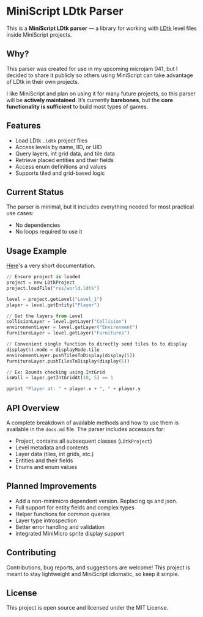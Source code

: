 
# MiniScript LDtk Parser

This is a **MiniScript LDtk parser** — a library for working with [LDtk](https://ldtk.io) level files inside MiniScript projects.

## Why?

This parser was created for use in my upcoming microjam 041, but I decided to share it publicly so others using MiniScript can take advantage of LDtk in their own projects.

I like MiniScript and plan on using it for many future projects, so this parser will be **actively maintained**. It’s currently **barebones**, but the **core functionality is sufficient** to build most types of games.

## Features

- Load LDtk `.ldtk` project files
- Access levels by name, IID, or UID
- Query layers, int grid data, and tile data
- Retrieve placed entities and their fields
- Access enum definitions and values
- Supports tiled and grid-based logic

## Current Status

The parser is minimal, but it includes everything needed for most practical use cases:

- No dependencies
- No loops required to use it

## Usage Example

[Here](https://github.com/pixelsane/mini-ldtk/blob/main/docs.md)'s a very short documentation.

```python
// Ensure project is loaded
project = new LDtkProject
project.loadFile("res/world.ldtk")

level = project.getLevel("Level_1")
player = level.getEntity("Player")

// Get the layers from Level
collisionLayer = level.getLayer("Collision")
environmentLayer = level.getLayer("Environment")
furnitureLayer = level.getLayer("Furnitures")

// Convenient single function to directly send tiles to to display
display(5).mode = displayMode.tile
environmentLayer.pushTilesToDisplay(display(5))
furnitureLayer.pushTilesToDisplay(display(5))

// Ex: Bounds checking using IntGrid
isWall = layer.getIntGridAt(10, 5) == 1

pprint "Player at: " + player.x + ", " + player.y
```

## API Overview

A complete breakdown of available methods and how to use them is available in the `docs.md` file. The parser includes accessors for:

- Project, contains all subsequent classes (`LDtkProject`)
- Level metadata and contents
- Layer data (tiles, int grids, etc.)
- Entities and their fields
- Enums and enum values

## Planned Improvements

- Add a non-minimicro dependent version. Replacing qa and json.
- Full support for entity fields and complex types
- Helper functions for common queries
- Layer type introspection
- Better error handling and validation
- Integrated MiniMicro sprite display support

## Contributing

Contributions, bug reports, and suggestions are welcome! This project is meant to stay lightweight and MiniScript idiomatic, so keep it simple.

## License

This project is open source and licensed under the MIT License.

